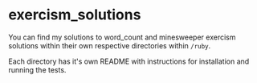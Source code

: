 # exercism_solutions

You can find my solutions to word_count and minesweeper exercism solutions within their own respective directories within ```/ruby```.  

Each directory has it's own README with instructions for installation and running the tests.
